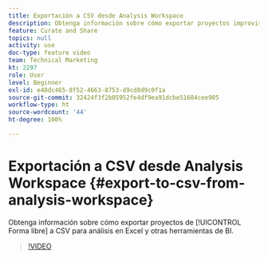```yaml
---
title: Exportación a CSV desde Analysis Workspace
description: Obtenga información sobre cómo exportar proyectos improvisados a CSV para análisis en Excel y otras herramientas de BI.
feature: Curate and Share
topics: null
activity: use
doc-type: feature video
team: Technical Marketing
kt: 2297
role: User
level: Beginner
exl-id: e48dc465-8f52-4663-8753-d9cd8d9c0f1a
source-git-commit: 32424f3f2b05952fe4df9ea91dcbe51684cee905
workflow-type: ht
source-wordcount: '44'
ht-degree: 100%

---
```


# Exportación a CSV desde Analysis Workspace {#export-to-csv-from-analysis-workspace}

Obtenga información sobre cómo exportar proyectos de [!UICONTROL Forma libre] a CSV para análisis en Excel y otras herramientas de BI.

>[!VIDEO](https://video.tv.adobe.com/v/24712/?quality=12)

